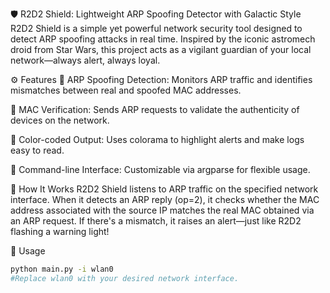 

🛡️ R2D2 Shield: Lightweight ARP Spoofing Detector with Galactic Style
R2D2 Shield is a simple yet powerful network security tool designed to detect ARP spoofing attacks in real time. Inspired by the iconic astromech droid from Star Wars, this project acts as a vigilant guardian of your local network—always alert, always loyal.

⚙️ Features
🚨 ARP Spoofing Detection: Monitors ARP traffic and identifies mismatches between real and spoofed MAC addresses.

🎯 MAC Verification: Sends ARP requests to validate the authenticity of devices on the network.

🌈 Color-coded Output: Uses colorama to highlight alerts and make logs easy to read.

🧠 Command-line Interface: Customizable via argparse for flexible usage.

🧪 How It Works
R2D2 Shield listens to ARP traffic on the specified network interface. When it detects an ARP reply (op=2), it checks whether the MAC address associated with the source IP matches the real MAC obtained via an ARP request. If there's a mismatch, it raises an alert—just like R2D2 flashing a warning light!

🚀 Usage
```bash
python main.py -i wlan0
#Replace wlan0 with your desired network interface.
```
